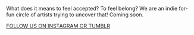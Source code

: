 What does it means to feel accepted? To feel belong?
We are an indie for-fun circle of artists trying to uncover that!
Coming soon.

[FOLLOW US ON INSTAGRAM](https://instagram.com/waylovely.stories)[ OR TUMBLR](https://www.tumblr.com/waylovely-stories)
